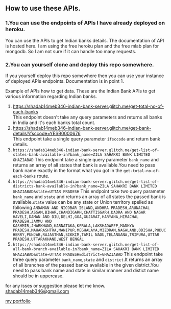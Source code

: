 ## How to use these APIs.
### 1.You can use the endpoints of APIs I have already deployed on heroku.
You can use the APIs to get Indian banks details. The documentation of API is hosted here.
I am using the free heroku plan and the free mlab plan for mongodb. So I am not sure if it can handle too many requests.
### 2.You can yourself clone and deploy this repo somewhere.
If you yourself deploy this repo somewhere then you can use your instance of deployed APIs endpoints. Documentation is in point 1.

Example of APIs how to get data.
These are the Indian Bank APIs to get various information regarding Indian banks.
1. https://shadab14meb346-indian-bank-server.glitch.me/get-total-no-of-each-banks  
This endpoint doesn't take any query parameters and returns all banks in India and it's each banks total count.
2. https://shadab14meb346-indian-bank-server.glitch.me/get-bank-details?ifsccode=YESB0000676  
This endpoint take a single query parameter ```ifsccode``` and return bank details.
3. ```https://shadab14meb346-indian-bank-server.glitch.me/get-list-of-states-bank-available-in?bank_name=ZILA SAHAKRI BANK LIMITED GHAZIABAD``` 
This endpoint take a single query parameter ```bank_name``` and returns an array of all states that bank is available.You need to pass bank name exactly in the format what you got in the ```get-total-no-of-each-banks``` route.
4. ```https://shadab14meb346-indian-bank-server.glitch.me/get-list-of-districts-bank-available-in?bank_name=ZILA SAHAKRI BANK LIMITED GHAZIABAD&state=UTTAR PRADESH```
This endpoint take two query parameter ```bank_name``` and ```state``` and returns an array of all states the passed bank is available.```state``` value can be any state or Union territory spelled as following ```ANDAMAN AND NICOBAR ISLAND,ANDHRA PRADESH,ARUNACHAL PRADESH,ASSAM,BIHAR,CHANDIGARH,CHATTISGARH,DADRA AND NAGAR HAVELI,DAMAN AND DIU,DELHI,GOA,GUJARAT,HARYANA,HIMACHAL PRADESH,JAMMU AND KASHMIR,JHARKHAND,KARNATAKA,KERALA,LAKSHADWEEP,MADHYA PRADESH,MAHARASHTRA,MANIPUR,MEGHALAYA,MIZORAM,NAGALAND,ODISHA,PUDUCHERRY,PUNJAB,RAJASTHAN,SIKKIM,TAMIL NADU,TELANGANA,TRIPURA,UTTAR PRADESH,UTTARAKHAND,WEST BENGAL``` 
5. ```https://shadab14meb346-indian-bank-server.glitch.me/get-list-of-all-bank-branch-available-in?bank_name=ZILA SAHAKRI BANK LIMITED GHAZIABAD&state=UTTAR PRADESH&district=GHAZIABAD```
This endpoint take three query parameter ```bank_name```,```state``` and ```district```.It returns an array of all branches of the passed banks available in the given district.You need to pass bank name and state in similar manner and distict name should be in uppercase.

for any isses or suggestion please let me know.
shadab14meb346@gmail.com

[my portfolio](https://www.shadab.info/)
